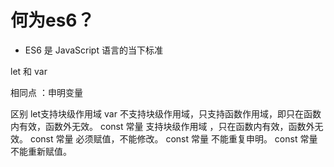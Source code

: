  # 何为es6？

- ES6 是 JavaScript 语言的当下标准

let 和 var 

相同点 ：申明变量

区别 let支持块级作用域 
var 不支持块级作用域，只支持函数作用域，即只在函数内有效，函数外无效。
const 常量 支持块级作用域 ，只在函数内有效，函数外无效。
const 常量 必须赋值，不能修改。
const 常量 不能重复申明。
const 常量 不能重新赋值。
